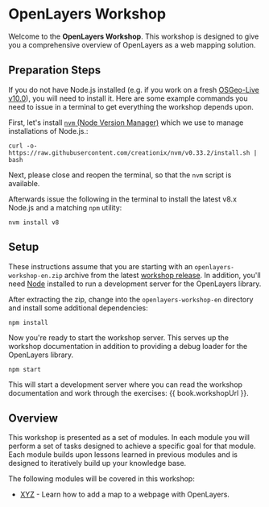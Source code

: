 # OpenLayers Workshop

Welcome to the **OpenLayers Workshop**. This workshop is designed to give you a comprehensive overview of OpenLayers as a web mapping solution.

## Preparation Steps

If you do not have Node.js installed (e.g. if you work on a fresh [OSGeo-Live v10.0](https://live.osgeo.org/)), you will need to install it. Here are some example commands you need to issue in a terminal to get everything the workshop depends upon.

First, let's install [`nvm` (Node Version Manager)](https://github.com/creationix/nvm) which we use to manage installations of Node.js.:

    curl -o- https://raw.githubusercontent.com/creationix/nvm/v0.33.2/install.sh | bash

Next, please close and reopen the terminal, so that the `nvm` script is available.

Afterwards issue the following in the terminal to install the latest v8.x Node.js and a matching `npm` utility:

    nvm install v8

## Setup

These instructions assume that you are starting with an `openlayers-workshop-en.zip` archive from the latest [workshop release](https://github.com/openlayers/workshop/releases).  In addition, you'll need [Node](https://nodejs.org/) installed to run a development server for the OpenLayers library.

After extracting the zip, change into the `openlayers-workshop-en` directory and install some additional dependencies:

    npm install

Now you're ready to start the workshop server.  This serves up the workshop documentation in addition to providing a debug loader for the OpenLayers library.

    npm start

This will start a development server where you can read the workshop documentation and work through the exercises: {{ book.workshopUrl }}.

## Overview

This workshop is presented as a set of modules.  In each module you will perform a set of tasks designed to achieve a specific goal for that module.  Each module builds upon lessons learned in previous modules and is designed to iteratively build up your knowledge base.

The following modules will be covered in this workshop:

* [XYZ](xyz/README.md) - Learn how to add a map to a webpage with OpenLayers.

